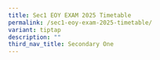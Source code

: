 ```yaml
---
title: Sec1 EOY EXAM 2025 Timetable
permalink: /sec1-eoy-exam-2025-timetable/
variant: tiptap
description: ""
third_nav_title: Secondary One
---
```

